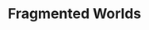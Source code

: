---
title: Fragmented Worlds
_hide_content: true
description_markdown: >-
  Fragmented Worlds&nbsp; is a series of works capturing&nbsp; a sense of loss,
  a nostalgia for lost origins which simultaneously hint at new beginnings,
  discovering unseen places some of which are within our imagination. Images are
  collaged together from different&nbsp; experiences rather than a product of
  stark reality. The found surface itself has a past, marked, textured,
  battered, worn out hence marking time whilst the irregular edges suggest a
  continuity beyond what can be viewed.
permalink: /paintings/fragmented-worlds/
archive: false
_gallery_date: 2016-05-01 00:00:00
main_image_path: /assets/images/3637-screen-copy.jpg
images:
  - image_path: /assets/images/3619-screen-copy.jpg
    image_title: Mariko in the cave
    image_description: 'Oil on found wood, H33 W43.5, 2020'
  - image_path: /assets/images/3632-screen-copy.jpg
    image_title: Magnolia windows
    image_description: 'Oil on found wood,  H33 W30.5, 2020'
  - image_path: /assets/images/3644-screen-copy.jpg
    image_title: Grihoshova
    image_description: 'Oil on found wood, H64 W30.5'
  - image_path: /assets/images/3637-screen-copy.jpg
    image_title: The Banana Painting
    image_description: 'Oil on found wood, H51 W46, 2020'
  - image_path: /assets/images/3624-screen-copy.jpg
    image_title: When we got to Angle Tarn
    image_description: 'Oil on found wood, H33 X W30.5, 2020'
  - image_path: /assets/images/3628-screen-copy.jpg
    image_title: A Forager's Dream *NFS*
    image_description: 'Oil on found wood, H33 X W33, 2020'
  - image_path: /assets/I never promised you a rose garden copy.jpg
    image_title: I never promised you a rose garden *SOLD*
    image_description: 'Oil on found wood, shells, W45.5  L53 D3, 2019'
  - image_path: /assets/Life is elsewhere copy.jpg
    image_title: Life is Elsewhere
    image_description: 'Oil on found wood, shell,  W26 H32, 2019'
  - image_path: /assets/The house he grew up in copy.jpg
    image_title: The house he grew up in
    image_description: 'Oil on found wood, L30 W29, 2019'
  - image_path: /assets/images/57880c5943af5.jpg
    image_title: Curtain Call
    image_description: 'Oil on Found Wood, W25.5 L32.5, 2017'
  - image_path: /assets/images/57880aeee9cf7.jpg
    image_title: Cock Fighting
    image_description: 'Oil on Found Wood, W31 L32.5, 2016'
  - image_path: /assets/images/5964dc1c2325a.jpg
    image_title: Perfect Ambassador
    image_description: 'Oil on Found Wood, W27 L27, 2017'
  - image_path: /assets/images/5964db500acf2.jpg
    image_title: Dolls are a Part
    image_description: 'Oil on Found Wood, W27 L27, 2017'
  - image_path: /assets/images/57880bb94a963.jpg
    image_title: Bogainvillea Clown
    image_description: 'Oil on Found Wood, W31 L34.5, 2017'
  - image_path: /assets/images/5964df6ac6d7b.jpg
    image_title: Solid Uncertainty
    image_description: 'Oil on Found Wood, W42 L37, 2017'
  - image_path: /assets/images/57880cf652f12.jpg
    image_title: Jam Lilies
    image_description: 'Oil on Found Wood, W32 L25.5, 2017'
  - image_path: /assets/images/5964dd73cc28f.jpg
    image_title: Rani Victoria
    image_description: 'Oil on found wood, W29  L27, 2017'
  - image_path: /assets/images/5964defb95136.jpg
    image_title: Wooden Ships
    image_description: 'Oil on found Wood, W34.5 H27.5, 2017'
  - image_path: /assets/images/57880d6dba1f4.jpg
    image_title: Ordinary Girl
    image_description: 'Oil on found wood, W38 L32.5, 2016'
  - image_path: /assets/images/586ad7d977a1a.jpg
    image_title: Something in the Way
    image_description: 'Oil and paper on Found Wood, W38 L37, 2017'
  - image_path: /assets/images/586ad25bc4595.jpg
    image_title: A Sailor's Life *SOLD*
    image_description: 'Oil on found wood, W52 L40, 2017'
_options:
  image_path:
    width: 1200
    height: 1200
    resize_style: contain
    mime_type: image/jpeg
  main_image_path:
    width: 1200
    height: 800
    resize_style: contain
    mime_type: image/jpeg
_comments:
  title: Gallery title
  permalink: Be careful editing this
  main_image_path: Image used to represent your gallery
  images: Add and edit your gallery images here
  image_description: May only be used in the close up of an image
---